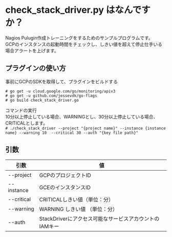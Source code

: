 # check_stack_driver.py はなんですか？
Nagios Pulugin作成トレーニングをするためのサンプルプログラムです。  
GCPのインスタンスの起動時間をチェックし、しきい値を超えて停止仕手いる場合アラートを上げます。  
  
## プラグインの使い方 
事前にGCPのSDKを取得して、プラグインをビルドする
```
# go get -u cloud.google.com/go/monitoring/apiv3
# go get -u github.com/jessevdk/go-flags
# go build check_stack_driver.go
```

コマンドの実行   
10分以上停止している場合、WARNINGとし、30分以上停止している場合、CRITICALとします。  
`# ./check_stack_driver --project "{project name}" --instance {instance name} --warning 10  --critical 30 --auth "{key file path}"`  

## 引数
  
|引数|値|
|---|---|
|--project| GCPのプロジェクトID|
|--instance| GCEのインスタンスID|
|--critical| CRITICALしきい値（単位：分） |
|--warning| WARNING しきい値 （単位：分）|
|--auth| StackDriverにアクセス可能なサービスアカウントのIAMキー|